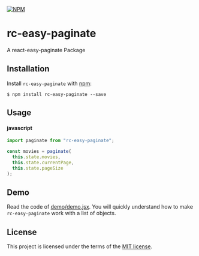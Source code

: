 [![NPM](https://nodei.co/npm/react-easy-paginate.png)](https://nodei.co/npm/react-easy-paginate/)

# rc-easy-paginate

A react-easy-paginate Package

## Installation

Install `rc-easy-paginate` with [npm](https://www.npmjs.com/):

```
$ npm install rc-easy-paginate --save
```

## Usage

#### javascript

```javascript
import paginate from "rc-easy-paginate";

const movies = paginate(
  this.state.movies,
  this.state.currentPage,
  this.state.pageSize
);
```

## Demo

Read the code of [demo/demo.jsx][1]. You will quickly understand
how to make `rc-easy-paginate` work with a list of objects.

## License

This project is licensed under the terms of the
[MIT license](/LICENSE).

[1]: https://github.com/anasbousselham/react-easy-paginate/blob/master/src/index.js
